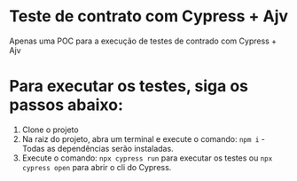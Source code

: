 # Teste de contrato com Cypress + Ajv
Apenas uma POC para a execução de testes de contrado com Cypress + Ajv

# Para executar os testes, siga os passos abaixo:
1. Clone o projeto
2. Na raiz do projeto, abra um terminal e execute o comando: `npm i` - Todas as dependências serão instaladas.
3. Execute o comando: `npx cypress run` para executar os testes ou `npx cypress open` para abrir o cli do Cypress.
